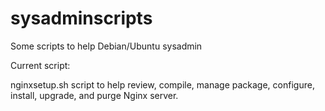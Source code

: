 # sysadminscripts
Some scripts to help Debian/Ubuntu sysadmin

Current script:

nginxsetup.sh   script to help review, compile, manage package, configure, install, upgrade, and purge Nginx server.

